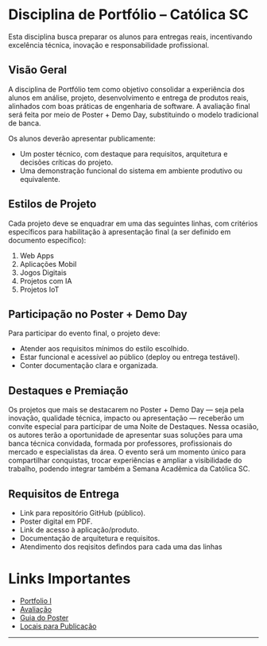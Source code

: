 # Disciplina de Portfólio – Católica SC

Esta disciplina busca preparar os alunos para entregas reais, incentivando excelência técnica, inovação e responsabilidade profissional.

## Visão Geral

A disciplina de Portfólio tem como objetivo consolidar a experiência dos alunos em análise, projeto, desenvolvimento e entrega de produtos reais, alinhados com boas práticas de engenharia de software. A avaliação final será feita por meio de Poster + Demo Day, substituindo o modelo tradicional de banca.

Os alunos deverão apresentar publicamente:
- Um poster técnico, com destaque para requisitos, arquitetura e decisões críticas do projeto.
- Uma demonstração funcional do sistema em ambiente produtivo ou equivalente.

## Estilos de Projeto

Cada projeto deve se enquadrar em uma das seguintes linhas, com critérios específicos para habilitação à apresentação final (a ser definido em documento específico):
1. Web Apps 
2. Aplicações Mobil
3. Jogos Digitais
4. Projetos com IA
5. Projetos IoT
   
## Participação no Poster + Demo Day

Para participar do evento final, o projeto deve:
- Atender aos requisitos mínimos do estilo escolhido.
- Estar funcional e acessível ao público (deploy ou entrega testável).
- Conter documentação clara e organizada.

## Destaques e Premiação

Os projetos que mais se destacarem no Poster + Demo Day — seja pela inovação, qualidade técnica, impacto ou apresentação — receberão um convite especial para participar de uma Noite de Destaques.
Nessa ocasião, os autores terão a oportunidade de apresentar suas soluções para uma banca técnica convidada, formada por professores, profissionais do mercado e especialistas da área.
O evento será um momento único para compartilhar conquistas, trocar experiências e ampliar a visibilidade do trabalho, podendo integrar também a Semana Acadêmica da Católica SC.

## Requisitos de Entrega

- Link para repositório GitHub (público).
- Poster digital em PDF.
- Link de acesso à aplicação/produto.
- Documentação de arquitetura e requisitos.
- Atendimento dos reqisitos defindos para cada uma das linhas

# Links Importantes
- [Portfolio I](https://github.com/CatolicaSC-Portfolio/The-Portfolio-Playbook-I/blob/main/modelo-de-RFC.md)
- [Avaliação](https://github.com/CatolicaSC-Portfolio/The-Portfolio-Playbook-II/blob/main/AvaliacaoPoster_DemoDay.md)
- [Guia do Poster](https://github.com/CatolicaSC-Portfolio/The-Portfolio-Playbook-II/blob/main/guia_poster.md)
- [Locais para Publicação](https://github.com/CatolicaSC-Portfolio/The-Portfolio-Playbook-II/blob/main/locais_publicacao.md)












---

